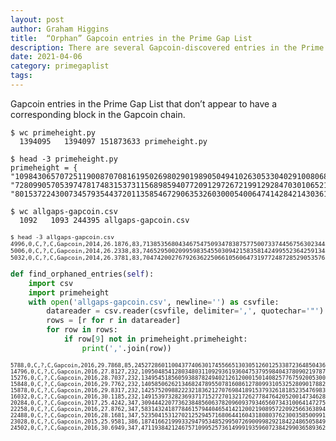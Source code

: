 ```yaml
---
layout: post
author: Graham Higgins
title:  “Orphan” Gapcoin entries in the Prime Gap List 
description: There are several Gapcoin-discovered entries in the Prime Gap List without a block
date: 2021-04-06
category: primegaplist
tags:
---
```


Gapcoin entries in the Prime Gap List that don’t appear to have a corresponding block in the Gapcoin chain.

```shell
$ wc primeheight.py 
  1394095   1394097 151873633 primeheight.py
```

```shell
$ head -3 primeheight.py 
primeheight = {
"109843065707251190087070816195026980290198905049410263053304029100806880285472824553":0,
"72809905705397478174831537311568985940772091297267219912928470301065215001673221753":1,
"80153722430073457935443720113585467290635326030005400647414284214303616470868567539":2,
```

```shell
$ wc allgaps-gapcoin.csv 
  1092   1093 244395 allgaps-gapcoin.csv
```

<pre style="font-size:80%" class="shell"><code>$ head -3 allgaps-gapcoin.csv 
4996,0,C,?,C,Gapcoin,2014,26.1876,83,71385356804346754750934783875775007337445675630234446406138399973239681352253507477
5006,0,C,?,C,Gapcoin,2014,26.2338,83,74652950020995983545503094215835814249955236425913441364224863818417394804447353461
5032,0,C,?,C,Gapcoin,2014,26.3781,83,70474200276792636225066105606473197724872852905357687392630871613099050525865421449</code></pre>

```python
def find_orphaned_entries(self):
    import csv
    import primeheight
    with open('allgaps-gapcoin.csv', newline='') as csvfile:
        datareader = csv.reader(csvfile, delimiter=',', quotechar='"')
        rows = [r for r in datareader]
        for row in rows:
            if row[9] not in primeheight.primeheight:
                print(','.join(row))
```


<pre style="font-size:75%" class="csv"><code>5788,0,C,?,C,Gapcoin,2016,29.7868,85,24527286011004377406301745566513030512601253387236485043661900202431476295701956781...
14796,0,C,?,C,Gapcoin,2016,27.8127,232,109504854128034803110929361936047537959840437809021978705051510468957186941939166...
15276,0,C,?,C,Gapcoin,2016,28.7037,232,134954518560593887824940212612000150140825776759200530099529236139280810575708371...
15848,0,C,?,C,Gapcoin,2016,29.7762,232,140585062621346824789550781608612780993105325280901788290598548143233610151884822...
15878,0,C,?,C,Gapcoin,2016,29.8317,232,142575209882223218362127076984189153793261818523547698374679995888705551461993264...
16032,0,C,?,C,Gapcoin,2016,30.1185,232,149153973282369371715272701321726277847642052001473462825177148395186191505802488...
20284,0,C,?,C,Gapcoin,2017,25.4242,347,309444220773623848560637820960937934656073431006414727500563502753825336382824094...
22258,0,C,?,C,Gapcoin,2016,27.8762,347,583143241877846157944046541421200219089572209256636389423646972349114515697813071...
22488,0,C,?,C,Gapcoin,2016,28.1681,347,523504153127021252945716806441604318080376230035850099127500889128508295865692003...
23028,0,C,?,C,Gapcoin,2015,25.9581,386,187416621999332947953485299507269009982921842248650584908788979894057434335347095...
24502,0,C,?,C,Gapcoin,2016,30.6949,347,471193842124675710995257361499919359607238429903658936299765687263101746985027899...</code></pre>
